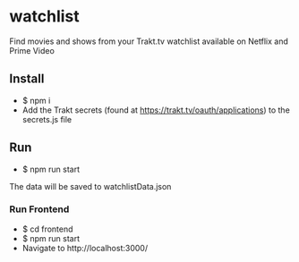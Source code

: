 # watchlist
Find movies and shows from your Trakt.tv watchlist available on Netflix and Prime Video

## Install
- $ npm i
- Add the Trakt secrets (found at https://trakt.tv/oauth/applications) to the secrets.js file

## Run
- $ npm run start

The data will be saved to watchlistData.json

### Run Frontend
- $ cd frontend 
- $ npm run start 
- Navigate to http://localhost:3000/ 
